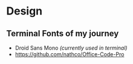 # Design

## Terminal Fonts of my journey
- Droid Sans Mono *(currently used in terminal)*
- https://github.com/nathco/Office-Code-Pro
